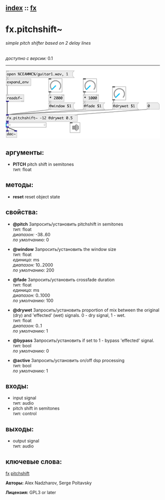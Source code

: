 [index](index.html) :: [fx](category_fx.html)
---

# fx.pitchshift~

###### simple pitch shifter based on 2 delay lines

*доступно с версии:* 0.1

---




[![example](../examples/img/fx.pitchshift~.jpg)](../examples/pd/fx.pitchshift~.pd)



## аргументы:

* **PITCH**
pitch shift in semitones<br>
_тип:_ float<br>



## методы:

* **reset**
reset object state<br>




## свойства:

* **@pitch** 
Запросить/установить pitchshift in semitones<br>
_тип:_ float<br>
_диапазон:_ -38..60<br>
_по умолчанию:_ 0<br>

* **@window** 
Запросить/установить the window size<br>
_тип:_ float<br>
_единица:_ ms<br>
_диапазон:_ 10..2000<br>
_по умолчанию:_ 200<br>

* **@fade** 
Запросить/установить crossfade duration<br>
_тип:_ float<br>
_единица:_ ms<br>
_диапазон:_ 0..1000<br>
_по умолчанию:_ 100<br>

* **@drywet** 
Запросить/установить proportion of mix between the original (dry) and &#39;effected&#39; (wet) signals. 0 -
dry signal, 1 - wet.<br>
_тип:_ float<br>
_диапазон:_ 0..1<br>
_по умолчанию:_ 1<br>

* **@bypass** 
Запросить/установить if set to 1 - bypass &#39;effected&#39; signal.<br>
_тип:_ bool<br>
_по умолчанию:_ 0<br>

* **@active** 
Запросить/установить on/off dsp processing<br>
_тип:_ bool<br>
_по умолчанию:_ 1<br>



## входы:

* input signal<br>
_тип:_ audio
* pitch shift in semitones<br>
_тип:_ control



## выходы:

* output signal<br>
_тип:_ audio



## ключевые слова:

[fx](keywords/fx.html)
[pitchshift](keywords/pitchshift.html)






**Авторы:** Alex Nadzharov, Serge Poltavsky




**Лицензия:** GPL3 or later





